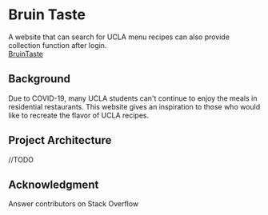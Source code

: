 # Bruin Taste

A website that can search for UCLA menu recipes can also provide collection function after login.  
[BruinTaste](https://bruintaste.web.app/)

## Background

Due to COVID-19, many UCLA students can't continue to enjoy the meals in residential restaurants. This website gives an inspiration to those who would like to recreate the flavor of UCLA recipes.  

## Project Architecture

//TODO

## Acknowledgment

Answer contributors on Stack Overflow
